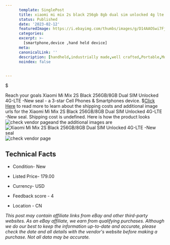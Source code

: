 ```yaml
---
      template: SinglePost
      title: xiaomi mi mix 2s black 256gb 8gb dual sim unlocked 4g lte new seal
      status: Published
      date: '2023-02-12'
      featuredImage: https://i.ebayimg.com/thumbs/images/g/D14AAOSwi7FjglNl/s-l225.jpg
      categories: 
      excerpt: >-
        [smartphone,device ,hand held device]
      meta:
      canonicalLink: ''
      description: [handheld,industrially made,well crafted,Portable,Mobile,Compact,Convenient,Lightweight,Maneuverable,Man-portable,Miniature,Carriable,Hand-held,Light,Holdable,Transportable,Mobile device,Pocket-sized,On-the-go,Wireless,Cordless,Compact size,Convenient size, smartphone,device ,hand held device]
      noindex: false
      
        
---
```

$

Reach your goals Xiaomi Mi Mix 2S Black 256GB/8GB Dual SIM Unlocked 4G-LTE -New seal - a 3-star Cell Phones & Smartphones device.
$[Click Here](https://www.ebay.com/itm/394351788624?hash=item5bd132c250%3Ag%3AD14AAOSwi7FjglNl&mkevt=1&mkcid=1&mkrid=711-53200-19255-0&campid=%253CePNCampaignId%253E&customid=%253CreferenceId%253E&toolid=10049) to read more to learn about the shipping costs and additional image urls for the Xiaomi Mi Mix 2S Black 256GB/8GB Dual SIM Unlocked 4G-LTE -New seal. Shipping cost is undefined. Here is how the product looks ![check vendor page](https://i.ebayimg.com/thumbs/images/g/D14AAOSwi7FjglNl/s-l225.jpg)and the additional images are![Xiaomi Mi Mix 2S Black 256GB/8GB Dual SIM Unlocked 4G-LTE -New seal](https://i.ebayimg.com/images/g/D14AAOSwi7FjglNl/s-l960.jpg)![check vendor page](https://origin-galleryplus.ebayimg.com/ws/web/394351788624_2_0_1/225x225.jpg,https://origin-galleryplus.ebayimg.com/ws/web/394351788624_3_0_1/225x225.jpg,https://origin-galleryplus.ebayimg.com/ws/web/394351788624_4_0_1/225x225.jpg,https://origin-galleryplus.ebayimg.com/ws/web/394351788624_5_0_1/225x225.jpg,https://origin-galleryplus.ebayimg.com/ws/web/394351788624_6_0_1/225x225.jpg)



 ## Technical Facts 



     
      

 - Condition- New 


      

 - Listed Price- 179.00 


      

 - Currency- USD 


      

 - Feedback score - 4 


      

 - Location - CN 


      
      

 *_This post may contain affiliate links from eBay and other third-party websites. As an eBay affiliate, we earn from qualifying purchases. Although we do our best to keep the information up-to-date and accurate, please check the date and all details with the vendor's website before making a purchase. Not all data may be accurate._*






